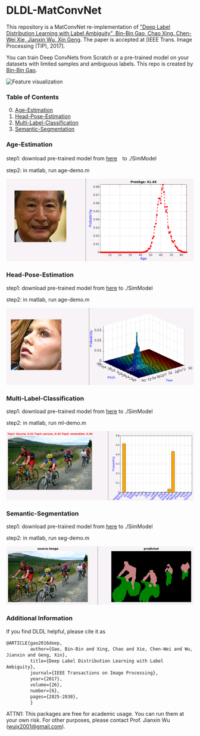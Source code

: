 # DLDL-MatConvNet

This repository is a MatConvNet re-implementation of ["Deep Label Distribution Learning with Label Ambiguity", Bin-Bin Gao, Chao Xing, Chen-Wei Xie, Jianxin Wu, Xin Geng](https://doi.org/10.1109/TIP.2017.2689998). The paper is accepted at [IEEE Trans. Image Processing (TIP), 2017].

You can train Deep ConvNets from Scratch or a pre-trained model on your datasets with limited samples and ambiguous labels. This repo is created by [Bin-Bin Gao](http://lamda.nju.edu.cn/gaobb).

![Feature visualization](http://lamda.nju.edu.cn/gaobb/Projects/DLDL_files/DLDL_LD.png)


### Table of Contents
0. [Age-Estimation](#Age-Estimation)
0. [Head-Pose-Estimation](#Head-Pose-Estimation)
0. [Multi-Label-Classification](#Multi-Label-Classification)
0. [Semantic-Segmentation](#Semantic-Segmentation)

### Age-Estimation
step1: download pre-trained model from [here](https://pan.baidu.com/s/1jIpGy6U)　to ./SimModel

step2: in matlab, run age-demo.m

<img src="./images/age-demo.png" width="512">

### Head-Pose-Estimation
step1: download pre-trained model from [here](https://pan.baidu.com/s/1jIOSuSA) to ./SimModel

step2: in matlab, run age-demo.m

<img src="./images/pose-demo.png" width="512">

### Multi-Label-Classification
step1: download pre-trained model from [here](https://pan.baidu.com/s/1kV69uxL) to ./SimModel

step2: in matlab, run ml-demo.m

<img src="./images/ml-demo.png" width="512">

### Semantic-Segmentation
step1: download pre-trained model from [here](https://pan.baidu.com/s/1pLUhK9P) to ./SimModel

step2: in matlab, run seg-demo.m

<img src="./images/Seg-demo.png" width="512">

### Additional Information
If you find DLDL helpful, please cite it as
```
@ARTICLE{gao2016deep,
         author={Gao, Bin-Bin and Xing, Chao and Xie, Chen-Wei and Wu, Jianxin and Geng, Xin},
         title={Deep Label Distribution Learning with Label Ambiguity},
         journal={IEEE Transactions on Image Processing},
         year={2017},
         volume={26},
         number={6},
         pages={2825-2838}, 
         }
```

ATTN1: This packages are free for academic usage. You can run them at your own risk. For other
purposes, please contact Prof. Jianxin Wu (wujx2001@gmail.com).

